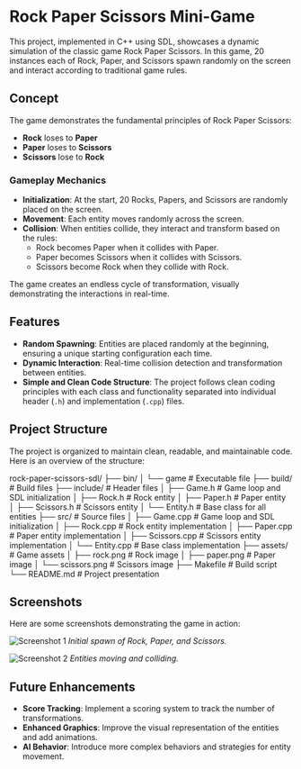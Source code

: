 # Rock Paper Scissors Mini-Game

This project, implemented in C++ using SDL, showcases a dynamic simulation of the classic game Rock Paper Scissors. In this game, 20 instances each of Rock, Paper, and Scissors spawn randomly on the screen and interact according to traditional game rules.

## Concept

The game demonstrates the fundamental principles of Rock Paper Scissors:
- **Rock** loses to **Paper**
- **Paper** loses to **Scissors**
- **Scissors** lose to **Rock**

### Gameplay Mechanics

- **Initialization**: At the start, 20 Rocks, Papers, and Scissors are randomly placed on the screen.
- **Movement**: Each entity moves randomly across the screen.
- **Collision**: When entities collide, they interact and transform based on the rules:
  - Rock becomes Paper when it collides with Paper.
  - Paper becomes Scissors when it collides with Scissors.
  - Scissors become Rock when they collide with Rock.

The game creates an endless cycle of transformation, visually demonstrating the interactions in real-time.

## Features

- **Random Spawning**: Entities are placed randomly at the beginning, ensuring a unique starting configuration each time.
- **Dynamic Interaction**: Real-time collision detection and transformation between entities.
- **Simple and Clean Code Structure**: The project follows clean coding principles with each class and functionality separated into individual header (`.h`) and implementation (`.cpp`) files.

## Project Structure

The project is organized to maintain clean, readable, and maintainable code. Here is an overview of the structure:

rock-paper-scissors-sdl/
├── bin/
│ └── game # Executable file
├── build/ # Build files
├── include/ # Header files
│ ├── Game.h               # Game loop and SDL initialization
│ ├── Rock.h               # Rock entity
│ ├── Paper.h              # Paper entity
│ ├── Scissors.h           # Scissors entity
│ └── Entity.h             # Base class for all entities
├── src/ # Source files
│ ├── Game.cpp             # Game loop and SDL initialization
│ ├── Rock.cpp             # Rock entity implementation
│ ├── Paper.cpp            # Paper entity implementation
│ ├── Scissors.cpp         # Scissors entity implementation
│ └── Entity.cpp           # Base class implementation
├── assets/                # Game assets
│ ├── rock.png             # Rock image
│ ├── paper.png            # Paper image
│ └── scissors.png         # Scissors image
├── Makefile # Build script
└── README.md # Project presentation


## Screenshots

Here are some screenshots demonstrating the game in action:

![Screenshot 1](assets/screenshot1.png)
*Initial spawn of Rock, Paper, and Scissors.*

![Screenshot 2](assets/screenshot2.png)
*Entities moving and colliding.*

## Future Enhancements

- **Score Tracking**: Implement a scoring system to track the number of transformations.
- **Enhanced Graphics**: Improve the visual representation of the entities and add animations.
- **AI Behavior**: Introduce more complex behaviors and strategies for entity movement.


